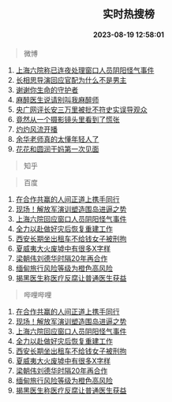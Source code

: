 <div align="center"><h2>实时热搜榜</h2><h4>2023-08-19 12:58:01</h4></div>

> 微博  

1. [上海六院称已连夜处理窗口人员阴阳怪气事件](https://s.weibo.com/weibo?q=%23%E4%B8%8A%E6%B5%B7%E5%85%AD%E9%99%A2%E7%A7%B0%E5%B7%B2%E8%BF%9E%E5%A4%9C%E5%A4%84%E7%90%86%E7%AA%97%E5%8F%A3%E4%BA%BA%E5%91%98%E9%98%B4%E9%98%B3%E6%80%AA%E6%B0%94%E4%BA%8B%E4%BB%B6%23&t=31&band_rank=1&Refer=top)<br />
2. [长相思导演回应官配为什么不是男主](https://s.weibo.com/weibo?q=%23%E9%95%BF%E7%9B%B8%E6%80%9D%E5%AF%BC%E6%BC%94%E5%9B%9E%E5%BA%94%E5%AE%98%E9%85%8D%E4%B8%BA%E4%BB%80%E4%B9%88%E4%B8%8D%E6%98%AF%E7%94%B7%E4%B8%BB%23&t=31&band_rank=2&Refer=top)<br />
3. [谢谢你生命的守护者](https://s.weibo.com/weibo?q=%23%E8%B0%A2%E8%B0%A2%E4%BD%A0%E7%94%9F%E5%91%BD%E7%9A%84%E5%AE%88%E6%8A%A4%E8%80%85%23&t=31&band_rank=3&Refer=top)<br />
4. [麻醉医生说请别叫我麻醉师](https://s.weibo.com/weibo?q=%23%E9%BA%BB%E9%86%89%E5%8C%BB%E7%94%9F%E8%AF%B4%E8%AF%B7%E5%88%AB%E5%8F%AB%E6%88%91%E9%BA%BB%E9%86%89%E5%B8%88%23&t=31&band_rank=4&Refer=top)<br />
5. [央广网评长安三万里被批不符史实误导观众](https://s.weibo.com/weibo?q=%23%E5%A4%AE%E5%B9%BF%E7%BD%91%E8%AF%84%E9%95%BF%E5%AE%89%E4%B8%89%E4%B8%87%E9%87%8C%E8%A2%AB%E6%89%B9%E4%B8%8D%E7%AC%A6%E5%8F%B2%E5%AE%9E%E8%AF%AF%E5%AF%BC%E8%A7%82%E4%BC%97%23&t=31&band_rank=5&Refer=top)<br />
6. [竟然从一个摄影镜头里看到了慌张](https://s.weibo.com/weibo?q=%23%E7%AB%9F%E7%84%B6%E4%BB%8E%E4%B8%80%E4%B8%AA%E6%91%84%E5%BD%B1%E9%95%9C%E5%A4%B4%E9%87%8C%E7%9C%8B%E5%88%B0%E4%BA%86%E6%85%8C%E5%BC%A0%23&t=31&band_rank=6&Refer=top)<br />
7. [灼灼风流开播](https://s.weibo.com/weibo?q=%23%E7%81%BC%E7%81%BC%E9%A3%8E%E6%B5%81%E5%BC%80%E6%92%AD%23&t=31&band_rank=7&Refer=top)<br />
8. [余华老师真的太懂年轻人了](https://s.weibo.com/weibo?q=%E4%BD%99%E5%8D%8E%E8%80%81%E5%B8%88%E7%9C%9F%E7%9A%84%E5%A4%AA%E6%87%82%E5%B9%B4%E8%BD%BB%E4%BA%BA%E4%BA%86&t=31&band_rank=8&Refer=top)<br />
9. [花花和圆润干妈第一次见面](https://s.weibo.com/weibo?q=%E8%8A%B1%E8%8A%B1%E5%92%8C%E5%9C%86%E6%B6%A6%E5%B9%B2%E5%A6%88%E7%AC%AC%E4%B8%80%E6%AC%A1%E8%A7%81%E9%9D%A2&t=31&band_rank=9&Refer=top)<br />

> 知乎  


> 百度  

1. [在合作共赢的人间正道上携手同行](https://www.baidu.com/s?wd=%E5%9C%A8%E5%90%88%E4%BD%9C%E5%85%B1%E8%B5%A2%E7%9A%84%E4%BA%BA%E9%97%B4%E6%AD%A3%E9%81%93%E4%B8%8A%E6%90%BA%E6%89%8B%E5%90%8C%E8%A1%8C&sa=fyb_news&rsv_dl=fyb_news)<br />
2. [现场！解放军演训塑造围岛进逼之势](https://www.baidu.com/s?wd=%E7%8E%B0%E5%9C%BA%EF%BC%81%E8%A7%A3%E6%94%BE%E5%86%9B%E6%BC%94%E8%AE%AD%E5%A1%91%E9%80%A0%E5%9B%B4%E5%B2%9B%E8%BF%9B%E9%80%BC%E4%B9%8B%E5%8A%BF&sa=fyb_news&rsv_dl=fyb_news)<br />
3. [上海六院回应窗口人员阴阳怪气事件](https://www.baidu.com/s?wd=%E4%B8%8A%E6%B5%B7%E5%85%AD%E9%99%A2%E5%9B%9E%E5%BA%94%E7%AA%97%E5%8F%A3%E4%BA%BA%E5%91%98%E9%98%B4%E9%98%B3%E6%80%AA%E6%B0%94%E4%BA%8B%E4%BB%B6&sa=fyb_news&rsv_dl=fyb_news)<br />
4. [全力以赴做好灾后恢复重建工作](https://www.baidu.com/s?wd=%E5%85%A8%E5%8A%9B%E4%BB%A5%E8%B5%B4%E5%81%9A%E5%A5%BD%E7%81%BE%E5%90%8E%E6%81%A2%E5%A4%8D%E9%87%8D%E5%BB%BA%E5%B7%A5%E4%BD%9C&sa=fyb_news&rsv_dl=fyb_news)<br />
5. [西安长期坐出租车不给钱女子被刑拘](https://www.baidu.com/s?wd=%E8%A5%BF%E5%AE%89%E9%95%BF%E6%9C%9F%E5%9D%90%E5%87%BA%E7%A7%9F%E8%BD%A6%E4%B8%8D%E7%BB%99%E9%92%B1%E5%A5%B3%E5%AD%90%E8%A2%AB%E5%88%91%E6%8B%98&sa=fyb_news&rsv_dl=fyb_news)<br />
6. [夏威夷大火废墟中有很多X字样](https://www.baidu.com/s?wd=%E5%A4%8F%E5%A8%81%E5%A4%B7%E5%A4%A7%E7%81%AB%E5%BA%9F%E5%A2%9F%E4%B8%AD%E6%9C%89%E5%BE%88%E5%A4%9AX%E5%AD%97%E6%A0%B7&sa=fyb_news&rsv_dl=fyb_news)<br />
7. [梁朝伟刘德华时隔20年再合作](https://www.baidu.com/s?wd=%E6%A2%81%E6%9C%9D%E4%BC%9F%E5%88%98%E5%BE%B7%E5%8D%8E%E6%97%B6%E9%9A%9420%E5%B9%B4%E5%86%8D%E5%90%88%E4%BD%9C&sa=fyb_news&rsv_dl=fyb_news)<br />
8. [缅甸旅行风险等级为橙色高风险](https://www.baidu.com/s?wd=%E7%BC%85%E7%94%B8%E6%97%85%E8%A1%8C%E9%A3%8E%E9%99%A9%E7%AD%89%E7%BA%A7%E4%B8%BA%E6%A9%99%E8%89%B2%E9%AB%98%E9%A3%8E%E9%99%A9&sa=fyb_news&rsv_dl=fyb_news)<br />
9. [揭黑医生称医疗反腐让普通医生获益](https://www.baidu.com/s?wd=%E6%8F%AD%E9%BB%91%E5%8C%BB%E7%94%9F%E7%A7%B0%E5%8C%BB%E7%96%97%E5%8F%8D%E8%85%90%E8%AE%A9%E6%99%AE%E9%80%9A%E5%8C%BB%E7%94%9F%E8%8E%B7%E7%9B%8A&sa=fyb_news&rsv_dl=fyb_news)<br />

> 哔哩哔哩  

1. [在合作共赢的人间正道上携手同行](https://www.baidu.com/s?wd=%E5%9C%A8%E5%90%88%E4%BD%9C%E5%85%B1%E8%B5%A2%E7%9A%84%E4%BA%BA%E9%97%B4%E6%AD%A3%E9%81%93%E4%B8%8A%E6%90%BA%E6%89%8B%E5%90%8C%E8%A1%8C&sa=fyb_news&rsv_dl=fyb_news)<br />
2. [现场！解放军演训塑造围岛进逼之势](https://www.baidu.com/s?wd=%E7%8E%B0%E5%9C%BA%EF%BC%81%E8%A7%A3%E6%94%BE%E5%86%9B%E6%BC%94%E8%AE%AD%E5%A1%91%E9%80%A0%E5%9B%B4%E5%B2%9B%E8%BF%9B%E9%80%BC%E4%B9%8B%E5%8A%BF&sa=fyb_news&rsv_dl=fyb_news)<br />
3. [上海六院回应窗口人员阴阳怪气事件](https://www.baidu.com/s?wd=%E4%B8%8A%E6%B5%B7%E5%85%AD%E9%99%A2%E5%9B%9E%E5%BA%94%E7%AA%97%E5%8F%A3%E4%BA%BA%E5%91%98%E9%98%B4%E9%98%B3%E6%80%AA%E6%B0%94%E4%BA%8B%E4%BB%B6&sa=fyb_news&rsv_dl=fyb_news)<br />
4. [全力以赴做好灾后恢复重建工作](https://www.baidu.com/s?wd=%E5%85%A8%E5%8A%9B%E4%BB%A5%E8%B5%B4%E5%81%9A%E5%A5%BD%E7%81%BE%E5%90%8E%E6%81%A2%E5%A4%8D%E9%87%8D%E5%BB%BA%E5%B7%A5%E4%BD%9C&sa=fyb_news&rsv_dl=fyb_news)<br />
5. [西安长期坐出租车不给钱女子被刑拘](https://www.baidu.com/s?wd=%E8%A5%BF%E5%AE%89%E9%95%BF%E6%9C%9F%E5%9D%90%E5%87%BA%E7%A7%9F%E8%BD%A6%E4%B8%8D%E7%BB%99%E9%92%B1%E5%A5%B3%E5%AD%90%E8%A2%AB%E5%88%91%E6%8B%98&sa=fyb_news&rsv_dl=fyb_news)<br />
6. [夏威夷大火废墟中有很多X字样](https://www.baidu.com/s?wd=%E5%A4%8F%E5%A8%81%E5%A4%B7%E5%A4%A7%E7%81%AB%E5%BA%9F%E5%A2%9F%E4%B8%AD%E6%9C%89%E5%BE%88%E5%A4%9AX%E5%AD%97%E6%A0%B7&sa=fyb_news&rsv_dl=fyb_news)<br />
7. [梁朝伟刘德华时隔20年再合作](https://www.baidu.com/s?wd=%E6%A2%81%E6%9C%9D%E4%BC%9F%E5%88%98%E5%BE%B7%E5%8D%8E%E6%97%B6%E9%9A%9420%E5%B9%B4%E5%86%8D%E5%90%88%E4%BD%9C&sa=fyb_news&rsv_dl=fyb_news)<br />
8. [缅甸旅行风险等级为橙色高风险](https://www.baidu.com/s?wd=%E7%BC%85%E7%94%B8%E6%97%85%E8%A1%8C%E9%A3%8E%E9%99%A9%E7%AD%89%E7%BA%A7%E4%B8%BA%E6%A9%99%E8%89%B2%E9%AB%98%E9%A3%8E%E9%99%A9&sa=fyb_news&rsv_dl=fyb_news)<br />
9. [揭黑医生称医疗反腐让普通医生获益](https://www.baidu.com/s?wd=%E6%8F%AD%E9%BB%91%E5%8C%BB%E7%94%9F%E7%A7%B0%E5%8C%BB%E7%96%97%E5%8F%8D%E8%85%90%E8%AE%A9%E6%99%AE%E9%80%9A%E5%8C%BB%E7%94%9F%E8%8E%B7%E7%9B%8A&sa=fyb_news&rsv_dl=fyb_news)<br />

